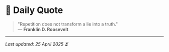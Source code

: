 # 📜 Daily Quote

> "Repetition does not transform a lie into a truth."  
> — **Franklin D. Roosevelt**

---

_Last updated: 25 April 2025 ⏳_
